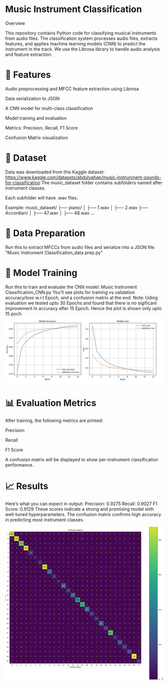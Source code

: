 # Music Instrument Classification

Overview

This repository contains Python code for classifying musical instruments from audio files. The classification system processes audio files, extracts features, and applies machine learning models (CNN) to predict the instrument in the track. We use the Librosa library to handle audio analysis and feature extraction.

# 📌 Features

Audio preprocessing and MFCC feature extraction using Librosa

Data serialization to JSON

A CNN model for multi-class classification

Model training and evaluation

Metrics: Precision, Recall, F1 Score

Confusion Matrix visualization

# 🎼 Dataset
Data was downloaded from this Kaggle dataset: https://www.kaggle.com/datasets/abdulvahap/music-instrunment-sounds-for-classification
The music_dataset folder contains subfolders named after instrument classes.

Each subfolder will have .wav files.

Example:
music_dataset/
├── piano/
│   ├── 1.wav
│   ├── 2.wav
├── Accordian/
│   ├── 47.wav
│   ├── 48.wav
    ...
# 🧪 Data Preparation

Run this to extract MFCCs from audio files and serialize into a JSON file: "Music Instrument Classification_data prep.py"
# 🧠 Model Training

Run this to train and evaluate the CNN model: Music Instrument Classification_CNN.py
You’ll see plots for training vs validation accuracy/loss w.r.t Epoch, and a confusion matrix at the end. Note: Uding evaluation we tested upto 30 Epochs and found that there is no sigificant improvement in accuracy after 15 Epoch. Hence the plot is shown only upto 15 poch.
![Accuracy and Loss vs Epoch](Assets/Accuracy-Loss.png)

# 📊 Evaluation Metrics

After training, the following metrics are printed:

Precision

Recall

F1 Score

A confusion matrix will be displayed to show per-instrument classification performance.

# 📈 Results

Here’s what you can expect in output:
  Precision: 0.9275
  Recall: 0.9027
  F1 Score: 0.9129
These scores indicate a strong and promising model with well-tuned hyperparameters.
The confusion matrix confirms high accuracy in predicting most instrument classes.  

![Confusion_Matrix](Assets/Confusion-matrix.png)

